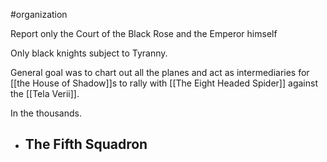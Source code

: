 #organization 

Report only the Court of the Black Rose and the Emperor himself

Only black knights subject to Tyranny.

General goal was to chart out all the planes and act as intermediaries for [[the House of Shadow]]s to rally with [[The Eight Headed Spider]] against the [[Tela Verii]].

In the thousands.

- The Fifth Squadron
	- 
